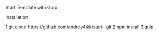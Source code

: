 Start Template with Gulp

Installation

1.git clone https://github.com/andrey4ikk/start-.git
2.npm install
3.gulp
